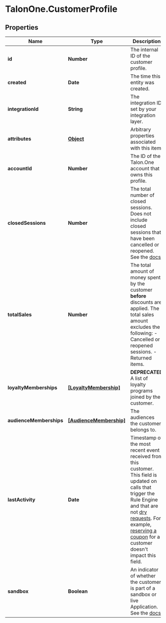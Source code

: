 # TalonOne.CustomerProfile

## Properties

Name | Type | Description | Notes
------------ | ------------- | ------------- | -------------
**id** | **Number** | The internal ID of the customer profile. | 
**created** | **Date** | The time this entity was created. | 
**integrationId** | **String** | The integration ID set by your integration layer. | 
**attributes** | [**Object**](.md) | Arbitrary properties associated with this item. | 
**accountId** | **Number** | The ID of the Talon.One account that owns this profile. | 
**closedSessions** | **Number** | The total number of closed sessions. Does not include closed sessions that have been cancelled or reopened. See the [docs](https://docs.talon.one/docs/dev/concepts/entities/customer-sessions#customer-session-states). | 
**totalSales** | **Number** | The total amount of money spent by the customer **before** discounts are applied.  The total sales amount excludes the following: - Cancelled or reopened sessions. - Returned items.  | 
**loyaltyMemberships** | [**[LoyaltyMembership]**](LoyaltyMembership.md) | **DEPRECATED** A list of loyalty programs joined by the customer.  | [optional] 
**audienceMemberships** | [**[AudienceMembership]**](AudienceMembership.md) | The audiences the customer belongs to. | [optional] 
**lastActivity** | **Date** | Timestamp of the most recent event received from this customer. This field is updated on calls that trigger the Rule Engine and that are not [dry requests](https://docs.talon.one/docs/dev/integration-api/dry-requests/#overlay).  For example, [reserving a coupon](https://docs.talon.one/integration-api#operation/createCouponReservation) for a customer doesn&#39;t impact this field.  | 
**sandbox** | **Boolean** | An indicator of whether the customer is part of a sandbox or live Application. See the [docs](https://docs.talon.one/docs/product/applications/overview#application-environments).  | [optional] 


